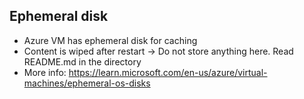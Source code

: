
## Ephemeral disk
* Azure VM has ephemeral disk for caching
* Content is wiped after restart -> Do not store anything here. Read README.md in the directory
* More info: https://learn.microsoft.com/en-us/azure/virtual-machines/ephemeral-os-disks
